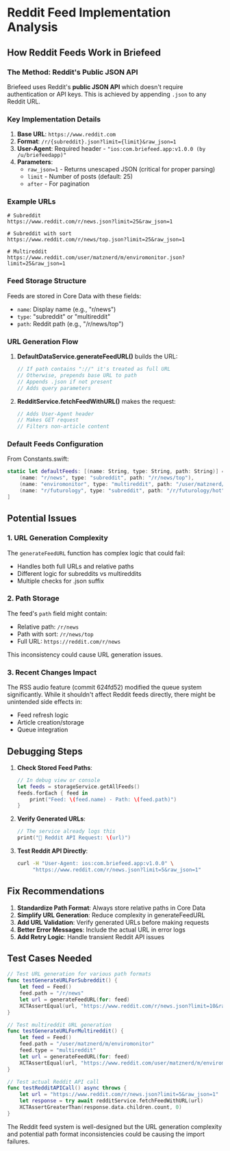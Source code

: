# Reddit Feed Implementation Analysis

## How Reddit Feeds Work in Briefeed

### The Method: Reddit's Public JSON API

Briefeed uses Reddit's **public JSON API** which doesn't require authentication or API keys. This is achieved by appending `.json` to any Reddit URL.

### Key Implementation Details

1. **Base URL**: `https://www.reddit.com`
2. **Format**: `/r/{subreddit}.json?limit={limit}&raw_json=1`
3. **User-Agent**: Required header - `"ios:com.briefeed.app:v1.0.0 (by /u/briefeedapp)"`
4. **Parameters**:
   - `raw_json=1` - Returns unescaped JSON (critical for proper parsing)
   - `limit` - Number of posts (default: 25)
   - `after` - For pagination

### Example URLs

```
# Subreddit
https://www.reddit.com/r/news.json?limit=25&raw_json=1

# Subreddit with sort
https://www.reddit.com/r/news/top.json?limit=25&raw_json=1

# Multireddit
https://www.reddit.com/user/matznerd/m/enviromonitor.json?limit=25&raw_json=1
```

### Feed Storage Structure

Feeds are stored in Core Data with these fields:
- `name`: Display name (e.g., "r/news")
- `type`: "subreddit" or "multireddit"
- `path`: Reddit path (e.g., "/r/news/top")

### URL Generation Flow

1. **DefaultDataService.generateFeedURL()** builds the URL:
   ```swift
   // If path contains "://" it's treated as full URL
   // Otherwise, prepends base URL to path
   // Appends .json if not present
   // Adds query parameters
   ```

2. **RedditService.fetchFeedWithURL()** makes the request:
   ```swift
   // Adds User-Agent header
   // Makes GET request
   // Filters non-article content
   ```

### Default Feeds Configuration

From Constants.swift:
```swift
static let defaultFeeds: [(name: String, type: String, path: String)] = [
    (name: "r/news", type: "subreddit", path: "/r/news/top"),
    (name: "enviromonitor", type: "multireddit", path: "/user/matznerd/m/enviromonitor"),
    (name: "r/futurology", type: "subreddit", path: "/r/futurology/hot")
]
```

## Potential Issues

### 1. URL Generation Complexity
The `generateFeedURL` function has complex logic that could fail:
- Handles both full URLs and relative paths
- Different logic for subreddits vs multireddits
- Multiple checks for .json suffix

### 2. Path Storage
The feed's `path` field might contain:
- Relative path: `/r/news`
- Path with sort: `/r/news/top`
- Full URL: `https://reddit.com/r/news`

This inconsistency could cause URL generation issues.

### 3. Recent Changes Impact
The RSS audio feature (commit 624fd52) modified the queue system significantly. While it shouldn't affect Reddit feeds directly, there might be unintended side effects in:
- Feed refresh logic
- Article creation/storage
- Queue integration

## Debugging Steps

1. **Check Stored Feed Paths**:
   ```swift
   // In debug view or console
   let feeds = storageService.getAllFeeds()
   feeds.forEach { feed in
       print("Feed: \(feed.name) - Path: \(feed.path)")
   }
   ```

2. **Verify Generated URLs**:
   ```swift
   // The service already logs this
   print("📡 Reddit API Request: \(url)")
   ```

3. **Test Reddit API Directly**:
   ```bash
   curl -H "User-Agent: ios:com.briefeed.app:v1.0.0" \
        "https://www.reddit.com/r/news.json?limit=5&raw_json=1"
   ```

## Fix Recommendations

1. **Standardize Path Format**: Always store relative paths in Core Data
2. **Simplify URL Generation**: Reduce complexity in generateFeedURL
3. **Add URL Validation**: Verify generated URLs before making requests
4. **Better Error Messages**: Include the actual URL in error logs
5. **Add Retry Logic**: Handle transient Reddit API issues

## Test Cases Needed

```swift
// Test URL generation for various path formats
func testGenerateURLForSubreddit() {
    let feed = Feed()
    feed.path = "/r/news"
    let url = generateFeedURL(for: feed)
    XCTAssertEqual(url, "https://www.reddit.com/r/news.json?limit=10&raw_json=1")
}

// Test multireddit URL generation
func testGenerateURLForMultireddit() {
    let feed = Feed()
    feed.path = "/user/matznerd/m/enviromonitor"
    feed.type = "multireddit"
    let url = generateFeedURL(for: feed)
    XCTAssertEqual(url, "https://www.reddit.com/user/matznerd/m/enviromonitor.json?limit=10&raw_json=1")
}

// Test actual Reddit API call
func testRedditAPICall() async throws {
    let url = "https://www.reddit.com/r/news.json?limit=5&raw_json=1"
    let response = try await redditService.fetchFeedWithURL(url)
    XCTAssertGreaterThan(response.data.children.count, 0)
}
```

The Reddit feed system is well-designed but the URL generation complexity and potential path format inconsistencies could be causing the import failures.